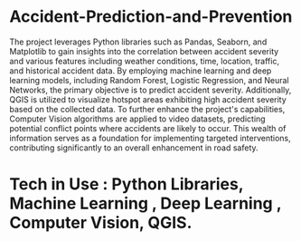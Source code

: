 # Accident-Prediction-and-Prevention

The project leverages Python libraries such as Pandas, Seaborn, and Matplotlib to gain insights into the correlation between accident severity and various features including weather conditions, time, location, traffic, and historical accident data. By employing machine learning and deep learning models, including Random Forest, Logistic Regression, and Neural Networks, the primary objective is to predict accident severity. Additionally, QGIS is utilized to visualize hotspot areas exhibiting high accident severity based on the collected data. To further enhance the project's capabilities, Computer Vision algorithms are applied to video datasets, predicting potential conflict points where accidents are likely to occur. This wealth of information serves as a foundation for implementing targeted interventions, contributing significantly to an overall enhancement in road safety.

# Tech in Use : Python Libraries, Machine Learning , Deep Learning , Computer Vision, QGIS.
